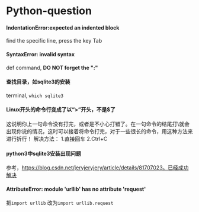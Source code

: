 # Python-question

#### IndentationError:expected an indented block

find the specific line, press the key Tab

#### SyntaxError: invalid syntax

def command, **DO NOT forget the ":"**

#### 查找目录，如sqlite3的安装

terminal, `which sqlite3` 

#### Linux开头的命令行变成了以“&gt;”开头，不是$了

这说明你上一句命令没有打完，或者是不小心打错了。在一句命令的结尾打\就会出现你说的情况，这时可以接着将命令打完，对于一些很长的命令，用这种方法来进行折行！ 解决方法： 1.直接回车 2.Ctrl+C

#### python3中sqlite3安装出现问题

参考，https://blog.csdn.net/jeryjeryjery/article/details/81707023。已经成功解决

#### AttributeError: module 'urllib' has no attribute 'request'

把`import urllib` 改为`import urllib.request` 



